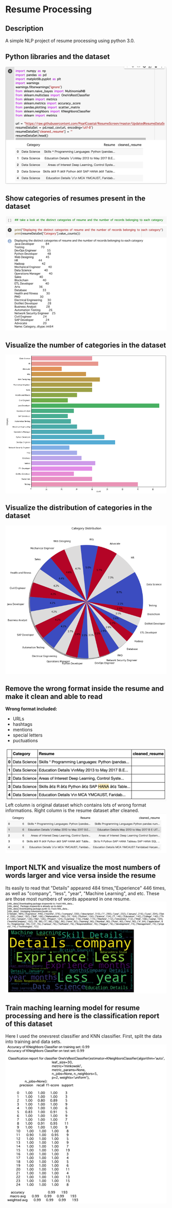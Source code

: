Resume Processing
====
## Description

A simple NLP project of resume processing using python 3.0.

## Python libraries and the dataset
![imgae](https://github.com/PearlCoastal/Leetcode_GitOn/blob/master/img-folder/resumeprocessing/%E6%88%AA%E5%B1%8F0003-07-29%2017.08.17.png)

## Show categories of resumes present in the dataset
![imgae](https://github.com/PearlCoastal/Leetcode_GitOn/blob/master/img-folder/resumeprocessing/%E6%88%AA%E5%B1%8F0003-07-29%2017.11.57.png)
## Visualize the number of categories in the dataset
![imgae](https://github.com/PearlCoastal/Leetcode_GitOn/blob/master/img-folder/resumeprocessing/matplot.png)
## Visualize the distribution of categories in the dataset
![imgae](https://github.com/PearlCoastal/Leetcode_GitOn/blob/master/img-folder/resumeprocessing/pieGraph.png)
## Remove the wrong format inside the resume and make it clean and able to read
**Wrong format included:**
- URLs
- hashtags
- mentions
- special letters
- puctuations

![imgae](https://github.com/PearlCoastal/Leetcode_GitOn/blob/master/img-folder/resumeprocessing/%E6%88%AA%E5%B1%8F0003-07-12%2001.05.26.png)
Left column is original dataset which contains lots of wrong format informations.
Right column is the resume dataset after cleaned.
![imgae](https://github.com/PearlCoastal/Leetcode_GitOn/blob/master/img-folder/resumeprocessing/%E6%88%AA%E5%B1%8F0003-07-29%2017.19.08.png)
## Import NLTK and visualize the most numbers of words larger and vice versa inside the resume
Its easily to read that "Details" appeared 484 times,"Experience" 446 times, as well as "company", "less", "year", "Machine Learning", and etc. These are those most numbers of words appeared in one resume.
![imgae](https://github.com/PearlCoastal/Leetcode_GitOn/blob/master/img-folder/resumeprocessing/%E6%88%AA%E5%B1%8F0003-07-12%2001.07.08.png)
## Train maching learning model for resume processing and here is the classification report of this dataset
Here I used the onevsrest classifier and KNN classifier.
First, split the data into training and data sets.
![imgae](https://github.com/PearlCoastal/Leetcode_GitOn/blob/master/img-folder/resumeprocessing/%E6%88%AA%E5%B1%8F0003-07-12%2001.07.23.png)
